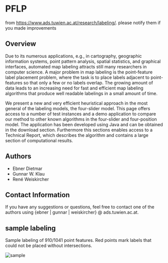 PFLP
================

from https://www.ads.tuwien.ac.at/research/labeling/. please notify them if you made improvements

Overview
-------------
Due to its numerous applications, e.g., in cartography, geographic information systems, point pattern analysis, spatial statistics, and graphical interfaces, automated map labeling attracts still many researchers in computer science. A major problem in map labeling is the point-feature label placement problem, where the task is to place labels adjacent to point-features so that only a few or no labels overlap. The growing amount of data leads to an increasing need for fast and efficient map labeling algorithms that produce well readable labelings in a small amount of time.

We present a new and very efficient heuristical approach in the most general of the labeling models, the four-slider model. This page offers access to a number of test instances and a demo application to compare our method to other known algorithms in the four-slider and four-position model. The application has been developed using Java and can be obtained in the download section. Furthermore this sections enables access to a Technical Report, which describes the algorithm and contains a large section of computational results.

Authors
-------------
* Ebner Dietmar
* Gunnar W. Klau
* René Weiskircher

Contact Information
-------------
If you have any suggestions or questions, feel free to contact one of the authors using {ebner | gunnar | weiskircher} @ ads.tuwien.ac.at.

sample labeling
-------------
Sample labeling of 910/1041 point features. Red points mark labels that could not be placed without intersections.

![sample](https://www.ads.tuwien.ac.at/research/labeling/images/sample.jpg)
